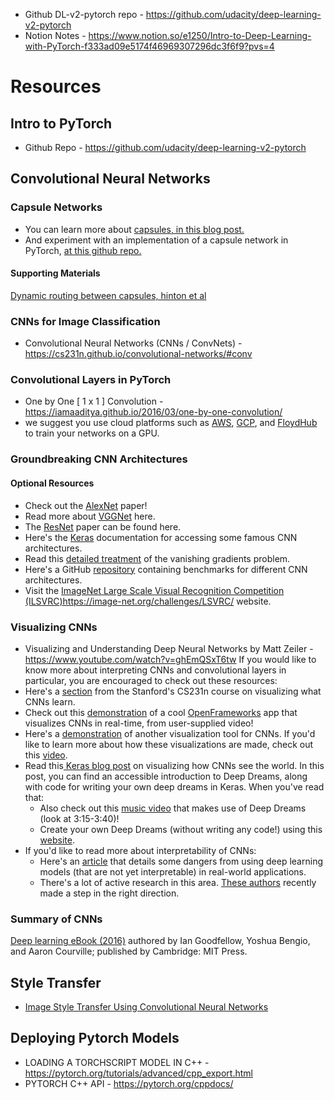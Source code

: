 * Github DL-v2-pytorch repo - https://github.com/udacity/deep-learning-v2-pytorch
* Notion Notes - https://www.notion.so/e1250/Intro-to-Deep-Learning-with-PyTorch-f333ad09e5174f46969307296dc3f6f9?pvs=4

# Resources
## Intro to PyTorch
* Github Repo - https://github.com/udacity/deep-learning-v2-pytorch

## Convolutional Neural Networks
### Capsule Networks
* You can learn more about [capsules, in this blog post.](https://cezannec.github.io/Capsule_Networks/)
* And experiment with an implementation of a capsule network in PyTorch, [at this github repo.](https://github.com/cezannec/capsule_net_pytorch)
#### Supporting Materials
[Dynamic routing between capsules, hinton et al](https://video.udacity-data.com/topher/2018/November/5bfdca4f_dynamic-routing/dynamic-routing.pdf)

### CNNs for Image Classification
* Convolutional Neural Networks (CNNs / ConvNets) - https://cs231n.github.io/convolutional-networks/#conv

### Convolutional Layers in PyTorch
* One by One [ 1 x 1 ] Convolution - https://iamaaditya.github.io/2016/03/one-by-one-convolution/
* we suggest you use cloud platforms such as [AWS](https://docs.aws.amazon.com/dlami/latest/devguide/gpu.html), [GCP](https://cloud.google.com/gpu/), and [FloydHub](https://blog.floydhub.com/) to train your networks on a GPU.

### Groundbreaking CNN Architectures
#### Optional Resources
* Check out the [AlexNet](http://papers.nips.cc/paper/4824-imagenet-classification-with-deep-convolutional-neural-networks.pdf) paper!
* Read more about [VGGNet](https://arxiv.org/pdf/1409.1556.pdf) here.
* The [ResNet](https://arxiv.org/pdf/1512.03385v1.pdf) paper can be found here.
* Here's the [Keras](https://keras.io/api/applications/) documentation for accessing some famous CNN architectures.
* Read this [detailed treatment](http://neuralnetworksanddeeplearning.com/chap5.html) of the vanishing gradients problem.
* Here's a GitHub [repository](https://github.com/jcjohnson/cnn-benchmarks) containing benchmarks for different CNN architectures.
* Visit the [ImageNet Large Scale Visual Recognition Competition (ILSVRC)](https://image-net.org/challenges/LSVRC/)https://image-net.org/challenges/LSVRC/ website.

### Visualizing CNNs
* Visualizing and Understanding Deep Neural Networks by Matt Zeiler - https://www.youtube.com/watch?v=ghEmQSxT6tw
If you would like to know more about interpreting CNNs and convolutional layers in particular, you are encouraged to check out these resources:
* Here's a [section](https://learn.udacity.com/courses/ud188/lessons/7f6284d3-6c52-49a3-9a10-602f015918af/concepts/b9e7b9cf-70d2-4b0a-ae49-b811c230cd60) from the Stanford's CS231n course on visualizing what CNNs learn.
* Check out this [demonstration](https://experiments.withgoogle.com/what-neural-nets-see) of a cool [OpenFrameworks](https://openframeworks.cc/) app that visualizes CNNs in real-time, from user-supplied video!
* Here's a [demonstration](https://www.youtube.com/watch?v=AgkfIQ4IGaM&t=78s) of another visualization tool for CNNs. If you'd like to learn more about how these visualizations are made, check out this [video](https://www.youtube.com/watch?v=ghEmQSxT6tw&t=5s).
* Read this[ Keras blog post](https://blog.keras.io/how-convolutional-neural-networks-see-the-world.html) on visualizing how CNNs see the world. In this post, you can find an accessible introduction to Deep Dreams, along with code for writing your own deep dreams in Keras. When you've read that:
  * Also check out this [music video](https://blog.keras.io/how-convolutional-neural-networks-see-the-world.html) that makes use of Deep Dreams (look at 3:15-3:40)!
  * Create your own Deep Dreams (without writing any code!) using this [website](https://deepdreamgenerator.com/).
* If you'd like to read more about interpretability of CNNs:
   * Here's an [article](https://blog.openai.com/adversarial-example-research/) that details some dangers from using deep learning models (that are not yet interpretable) in real-world applications.
  * There's a lot of active research in this area. [These authors](https://arxiv.org/abs/1611.03530) recently made a step in the right direction.
### Summary of CNNs
[Deep learning eBook (2016)](https://www.deeplearningbook.org/) authored by Ian Goodfellow, Yoshua Bengio, and Aaron Courville; published by Cambridge: MIT Press.
## Style Transfer
* [Image Style Transfer Using Convolutional Neural Networks](https://www.cv-foundation.org/openaccess/content_cvpr_2016/papers/Gatys_Image_Style_Transfer_CVPR_2016_paper.pdf)
## Deploying Pytorch Models
* LOADING A TORCHSCRIPT MODEL IN C++ - https://pytorch.org/tutorials/advanced/cpp_export.html
* PYTORCH C++ API - https://pytorch.org/cppdocs/
